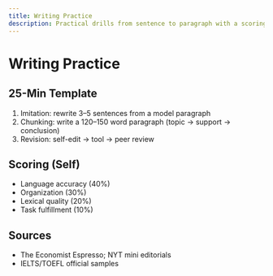 ```yaml
---
title: Writing Practice
description: Practical drills from sentence to paragraph with a scoring rubric.
---
```


# Writing Practice

## 25-Min Template

1. Imitation: rewrite 3–5 sentences from a model paragraph
2. Chunking: write a 120–150 word paragraph (topic → support → conclusion)
3. Revision: self-edit → tool → peer review

## Scoring (Self)

- Language accuracy (40%)
- Organization (30%)
- Lexical quality (20%)
- Task fulfillment (10%)

## Sources

- The Economist Espresso; NYT mini editorials
- IELTS/TOEFL official samples


